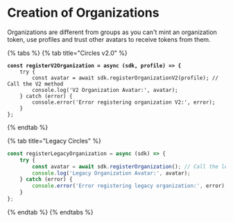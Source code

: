 # Creation of Organizations

Organizations are different from groups as you can't mint an organization token, use profiles and trust other avatars to receive tokens from them.

{% tabs %}
{% tab title="Circles v2.0" %}
<pre class="language-typescript"><code class="lang-typescript"><strong>const registerV2Organization = async (sdk, profile) => {
</strong>    try {
        const avatar = await sdk.registerOrganizationV2(profile); // Call the V2 method
        console.log('V2 Organization Avatar:', avatar);
    } catch (error) {
        console.error('Error registering organization V2:', error);
    }
};
</code></pre>
{% endtab %}

{% tab title="Legacy Circles" %}
```typescript
const registerLegacyOrganization = async (sdk) => {
    try {
        const avatar = await sdk.registerOrganization(); // Call the legacy method
        console.log('Legacy Organization Avatar:', avatar);
    } catch (error) {
        console.error('Error registering legacy organization:', error);
    }
};
```


{% endtab %}
{% endtabs %}



